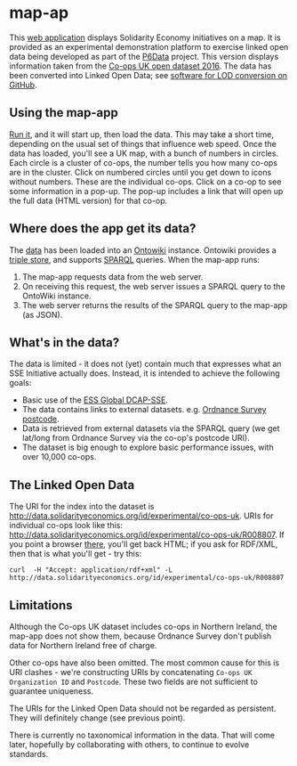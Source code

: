 # map-ap

This [web application](http://data.solidarityeconomics.org/map-app/) displays Solidarity Economy initiatives on a map. It is provided as an experimental demonstration platform to exercise linked open data being developed as part of the [P6Data](https://github.com/p6data-coop) project.
This version displays information taken from the [Co-ops UK open dataset 2016](http://www.uk.coop/resources/co-operative-economy-open-dataset-2016). 
The data has been converted into Linked Open Data; see [software for LOD conversion on GitHub](https://github.com/p6data-coop/ise-linked-open-data/tree/master/data/co-ops-uk/2016-06).

## Using the map-app

[Run it](http://data.solidarityeconomics.org/map-app/), and it will start up, then load the data. This may take a short time, depending on the usual set of things that influence web speed.
Once the data has loaded, you'll see a UK map, with a bunch of numbers in circles.
Each circle is a cluster of co-ops, the number tells you how many co-ops are in the cluster.
Click on numbered circles until you get down to icons without numbers. 
These are the individual co-ops.
Click on a co-op to see some information in a pop-up. 
The pop-up includes a link that will open up the full data (HTML version) for that co-op.

## Where does the app get its data?

The [data](http://data.solidarityeconomics.org/id/experimental/co-ops-uk) has been loaded into an [Ontowiki](http://aksw.org/Projects/OntoWiki.html) instance. 
Ontowiki provides a [triple store](https://en.wikipedia.org/wiki/Triplestore), and supports [SPARQL](https://en.wikipedia.org/wiki/SPARQL) queries. 
When the map-app runs:

1. The map-app requests data from the web server. 
1. On receiving this request, the web server issues a SPARQL query to the OntoWiki instance.
3. The web server returns the results of the SPARQL query to the map-app (as JSON). 

## What's in the data?

The data is limited - it does not (yet) contain much that expresses what an SSE Initiative actually does.
Instead, it is intended to achieve the following goals:

* Basic use of the [ESS Global DCAP-SSE](http://purl.org/essglobal/wiki).
* The data contains links to external datasets. e.g. [Ordnance Survey postcode](http://data.ordnancesurvey.co.uk/id/postcodeunit/OX11BP).
* Data is retrieved from external datasets via the SPARQL query (we get lat/long from Ordnance Survey via the co-op's postcode URI).
* The dataset is big enough to explore basic performance issues, with over 10,000 co-ops.

## The Linked Open Data
The URI for the index into the dataset is http://data.solidarityeconomics.org/id/experimental/co-ops-uk.
URIs for individual co-ops look like this: http://data.solidarityeconomics.org/id/experimental/co-ops-uk/R008807.
If you point a browser [there](http://data.solidarityeconomics.org/id/experimental/co-ops-uk/R008807), you'll get back HTML;
if you ask for RDF/XML, then that is what you'll get - try this:

```
curl  -H "Accept: application/rdf+xml" -L http://data.solidarityeconomics.org/id/experimental/co-ops-uk/R008807
```

## Limitations

Although the Co-ops UK dataset includes co-ops in Northern Ireland, the map-app does not show them, because Ordnance Survey don't publish data for Northern Ireland free of charge.

Other co-ops have also been omitted. 
The most common cause for this is URI clashes - we're constructing URIs by concatenating `Co-ops UK Organization ID` and `Postcode`.
These two fields are not sufficient to guarantee uniqueness.

The URIs for the Linked Open Data should not be regarded as persistent. They will definitely change (see previous point).

There is currently no taxonomical information in the data. That will come later, hopefully by collaborating with others, to continue to evolve standards.
